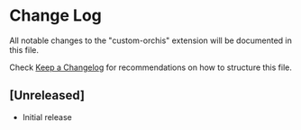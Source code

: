 # Change Log

All notable changes to the "custom-orchis" extension will be documented in this file.

Check [Keep a Changelog](http://keepachangelog.com/) for recommendations on how to structure this file.

## [Unreleased]

- Initial release
